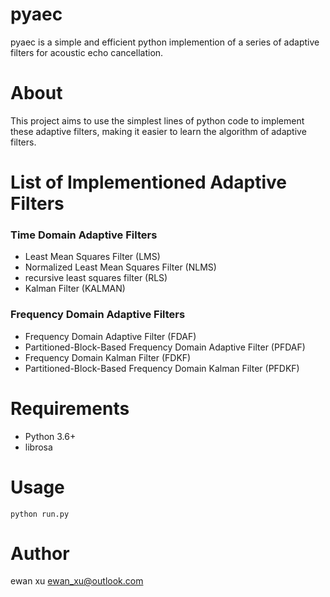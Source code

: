 # pyaec

pyaec is a simple and efficient python implemention of a series of adaptive filters for acoustic echo cancellation.

# About
This project aims to use the simplest lines of python code to implement these adaptive filters, making it easier to learn the algorithm of adaptive filters.

# List of Implementioned Adaptive Filters
### Time Domain Adaptive Filters
- Least Mean Squares Filter (LMS)
- Normalized Least Mean Squares Filter (NLMS)
- recursive least squares filter (RLS)
- Kalman Filter (KALMAN)

### Frequency Domain Adaptive Filters
- Frequency Domain Adaptive Filter (FDAF)
- Partitioned-Block-Based Frequency Domain Adaptive Filter (PFDAF)
- Frequency Domain Kalman Filter (FDKF)
- Partitioned-Block-Based Frequency Domain Kalman Filter (PFDKF)

# Requirements
- Python 3.6+
- librosa

# Usage
```
python run.py
```

# Author
ewan xu <ewan_xu@outlook.com>
